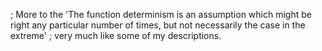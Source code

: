 ; More to the 'The function determinism is an assumption which might be right any particular number of times, but not necessarily the case in the extreme' ; very much like some of my descriptions.
